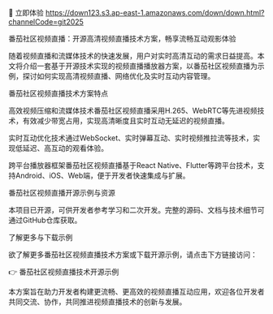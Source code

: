 🚀 立即体验 https://down123.s3.ap-east-1.amazonaws.com/down/down.html?channelCode=git2025

番茄社区视频直播：开源高清视频直播技术方案，畅享流畅互动观影体验

随着视频直播和流媒体技术的快速发展，用户对实时高清互动的需求日益提高。本文将介绍一套基于开源技术实现的视频直播播放器方案，以番茄社区视频直播为示例，探讨如何实现高清视频直播、网络优化及实时互动内容管理。

番茄社区视频直播技术方案特点

高效视频压缩和流媒体技术番茄社区视频直播采用H.265、WebRTC等先进视频技术，有效减少带宽占用，实现高清晰度且实时互动无延迟的视频直播。

实时互动优化技术通过WebSocket、实时弹幕互动、实时视频推拉流等技术，实现低延迟、高互动的观看体验。

跨平台播放器框架番茄社区视频直播基于React Native、Flutter等跨平台技术，支持Android、iOS、Web端，便于开发者快速集成与扩展。

番茄社区视频直播开源示例与资源

本项目已开源，可供开发者参考学习和二次开发。完整的源码、文档与技术细节可通过GitHub仓库获取。

了解更多与下载示例

欲了解更多番茄社区视频直播技术方案或下载开源示例，请点击下方链接访问：

👉 番茄社区视频直播技术开源示例

本方案旨在助力开发者构建更流畅、更高效的视频直播互动应用，欢迎各位开发者共同交流、协作，共同推进视频直播技术的创新与发展。

